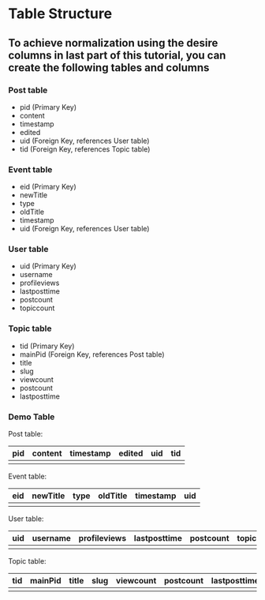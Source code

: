 # Table Structure

## To achieve normalization using the desire columns in last part of this tutorial, you can create the following tables and columns

### Post table

- pid (Primary Key)
- content
- timestamp
- edited
- uid (Foreign Key, references User table)
- tid (Foreign Key, references Topic table)

### Event table

- eid (Primary Key)
- newTitle
- type
- oldTitle
- timestamp
- uid (Foreign Key, references User table)

### User table

- uid (Primary Key)
- username
- profileviews
- lastposttime
- postcount
- topiccount

### Topic table

- tid (Primary Key)
- mainPid (Foreign Key, references Post table)
- title
- slug
- viewcount
- postcount
- lastposttime

### Demo Table

Post table:

| pid | content | timestamp | edited | uid | tid |
|-----|---------|----------|--------|-----|-----|
|     |         |          |        |     |     |

Event table:

| eid | newTitle | type | oldTitle | timestamp | uid |
|-----|----------|------|----------|----------|-----|
|     |          |      |          |          |     |

User table:

| uid | username | profileviews | lastposttime | postcount | topiccount |
|-----|----------|--------------|--------------|-----------|-----------|
|     |          |              |              |           |           |

Topic table:

| tid | mainPid | title | slug | viewcount | postcount | lastposttime |
|-----|---------|-------|------|----------|-----------|--------------|
|     |         |       |      |          |           |              |
